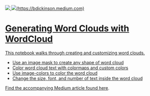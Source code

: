 <a href="https://bdickinson.medium.com" />
<img src="https://raw.githubusercontent.com/bryan-md/wordcloud-m/blob/main/images/biden.png?raw=true" />
<img src="https://raw.githubusercontent.com/bryan-md/wordcloud-m/blob/main/images/biden.png?raw=true">(https://bdickinson.medium.com)

# Generating Word Clouds with WordCloud

This notebook walks through creating and customizing word clouds.
- Use an image mask to create any shape of word cloud
- Color word cloud text with colormaps and custom colors 
-  Use image-colors to color the word cloud
- Change the size, font, and number of text inside the word cloud

Find the accompanying Medium article found [here](https://bdickinson.medium.com).

![<img src="https://github.com/bryan-md/wordcloud-m/blob/main/images/biden.png">](https://bdickinson.medium.com/)

![<img src="https://github.com/bryan-md/wordcloud-m/blob/main/wordclouds/biden_wordcloud.png">](https://bdickinson.medium.com/)

